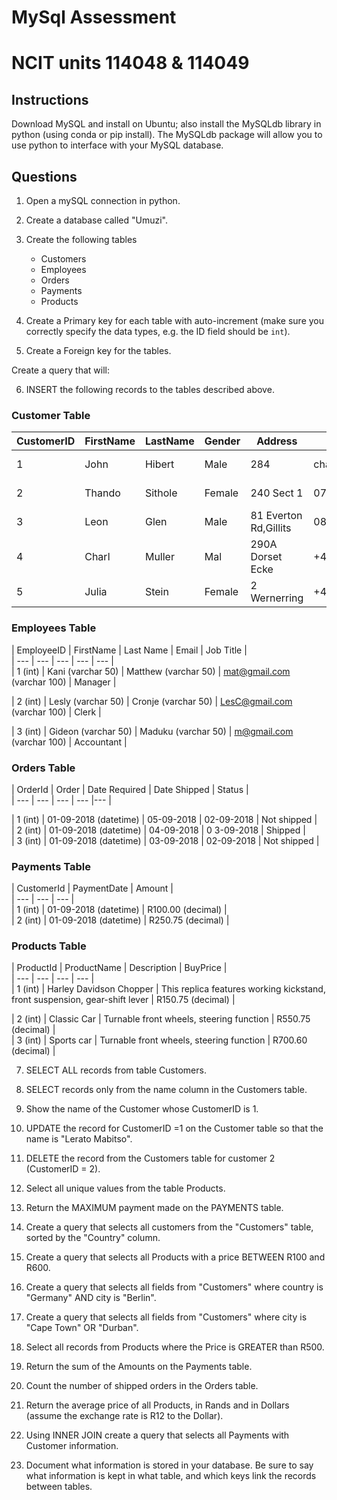 # MySql Assessment
# NCIT units 114048 & 114049

## Instructions
Download MySQL and install on Ubuntu; also install the MySQLdb library in python (using conda or pip install).
The MySQLdb package will allow you to use python to interface with your MySQL database.


## Questions

1. Open a mySQL connection in python.
2. Create a database called "Umuzi".

3. Create the following tables
    - Customers
    - Employees
    - Orders
    - Payments
    - Products

4. Create a Primary key for each table with auto-increment (make sure you correctly specify the data types, e.g. the ID field should be `int`).
5. Create a Foreign key for the tables.

Create a query that will:

6. INSERT the following records to the tables described above.

### Customer Table

| CustomerID | FirstName | LastName | Gender | Address | Phone | Email | City | Country |
| --- | --- | --- | --- | --- | --- | --- | --- | --- |
| 1	| John | Hibert | Male | 284 | chaucer st	| 084789657 (int 10) | john@gmail.com (varchar 100) | Johannesburg | South Africa |
| 2 | Thando | Sithole | Female | 240 Sect 1 | 0794445584 | thando@gmail.com (varchar 100) | Cape Town | South Africa |
| 3 | Leon | Glen | Male | 81 Everton Rd,Gillits | 0820832830 | Leon@gmail.com (varchar 100) | Durban | South Africa |
| 4 | Charl | Muller | Mal | 290A Dorset Ecke | +44856872553 | Charl.muller@yahoo.com (varchar 100) | Berlin | Germany |
| 5 | Julia | Stein | Female | 2 Wernerring | +448672445058 | Js234@yahoo.com (varchar 100) | Frankfurt | Germany |



### Employees Table

| EmployeeID | FirstName | Last Name | Email | Job Title |  
| --- | --- | --- | --- | --- |  
| 1 (int) | Kani (varchar 50) | Matthew (varchar 50) | mat@gmail.com (varchar 100) | Manager |  
| 2 (int) | Lesly (varchar 50) |Cronje (varchar 50) | LesC@gmail.com (varchar 100) | Clerk |  
| 3 (int) |Gideon (varchar 50) | Maduku (varchar 50) | m@gmail.com (varchar 100) | Accountant |  

### Orders Table

| OrderId | Order | DateRequired | DateShipped |Status |  
| --- | --- | --- | --- |--- |  
| 1 (int) | 01-09-2018 (datetime) | 05-09-2018 | 02-09-2018 | Not shipped |  
| 2 (int) | 01-09-2018 (datetime) | 04-09-2018 | 03-09-2018 | Shipped |  
| 3 (int) | 01-09-2018 (datetime) | 03-09-2018 | 02-09-2018 | Not shipped |  

### Payments Table

| CustomerId | PaymentDate | Amount |    
| --- | --- | --- |  
| 1 (int) | 01-09-2018 (datetime) | R100.00 (decimal) |  
| 2 (int) | 01-09-2018 (datetime) | R250.75 (decimal) |  

### Products Table

| ProductId | ProductName | Description | BuyPrice |  
| --- | --- | --- | --- |  
| 1 (int) | Harley Davidson Chopper | This replica features working kickstand, front suspension, gear-shift lever | R150.75 (decimal) |  
| 2 (int) | Classic Car | Turnable front wheels, steering function | R550.75 (decimal) |  
| 3 (int) | Sports car | Turnable front wheels, steering function | R700.60 (decimal) |     


7. SELECT ALL records from table Customers.

8. SELECT records only from the name column in the Customers table.

9. Show the name of the Customer whose CustomerID is 1.

10. UPDATE the record for CustomerID =1  on the Customer table so that the name is "Lerato Mabitso".

11. DELETE the record from the Customers table for customer 2 (CustomerID = 2).

12. Select all unique values from the table Products.

13. Return the MAXIMUM payment made on the PAYMENTS table.

14. Create a query that selects all customers from the "Customers" table, sorted by the "Country" column.

15. Create a query that selects all Products with a price BETWEEN R100 and R600.

16. Create a query that selects all fields from "Customers" where country is "Germany" AND city is "Berlin".

17. Create a query that selects all fields from "Customers" where city is "Cape Town" OR "Durban".

18. Select all records from Products where the Price is GREATER than R500.

19. Return the sum of the Amounts on the Payments table.

20. Count the number of shipped orders in the Orders table.

21. Return the average price of all Products, in Rands and in Dollars (assume the exchange rate is R12 to the Dollar).

22. Using INNER JOIN create a query that selects all Payments with Customer information.

23. Document what information is stored in your database. Be sure to say what information is kept in what table, and which keys link the records between tables.
